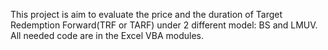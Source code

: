 This project is aim to evaluate the price and the duration of Target Redemption Forward(TRF or TARF) under 2 different model: BS and LMUV. 
All needed code are in the Excel VBA modules.

